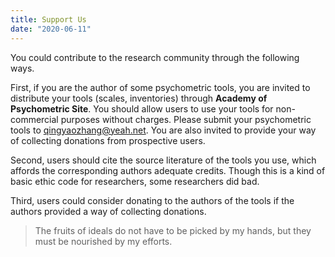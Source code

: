```yaml
---
title: Support Us
date: "2020-06-11"
---
```

You could contribute to the research community through the following ways.

First, if you are the author of some psychometric tools, you are invited to distribute your tools (scales, inventories) through **Academy of Psychometric Site**. You should allow users to use your tools for non-commercial purposes without charges. Please submit your psychometric tools to qingyaozhang@yeah.net. You are also invited to provide your way of collecting donations from prospective users.

Second, users should cite the source literature of the tools you use, which affords the corresponding authors adequate credits. Though this is a kind of basic ethic code for researchers, some researchers did bad.

Third, users could consider donating to the authors of the tools if the authors provided a way of collecting donations.

> The fruits of ideals do not have to be picked by my hands, but they must be nourished by my efforts.